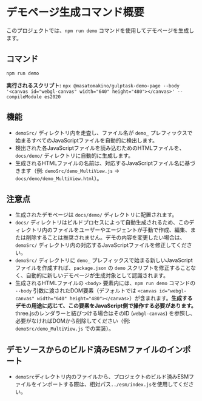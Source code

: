 # デモページ生成コマンド概要

このプロジェクトでは、`npm run demo` コマンドを使用してデモページを生成します。

## コマンド

`npm run demo`

**実行されるスクリプト:**
`npx @masatomakino/gulptask-demo-page --body '<canvas id="webgl-canvas" width="640" height="480"></canvas>' --compileModule es2020`

## 機能

- `demoSrc/` ディレクトリ内を走査し、ファイル名が `demo_` プレフィックスで始まるすべてのJavaScriptファイルを自動的に検出します。
- 検出された各JavaScriptファイルを読み込むためのHTMLファイルを、`docs/demo/` ディレクトリに自動的に生成します。
- 生成されるHTMLファイルの名前は、対応するJavaScriptファイル名に基づきます（例: `demoSrc/demo_MultiView.js` → `docs/demo/demo_MultiView.html`）。

## 注意点

- 生成されたデモページは `docs/demo/` ディレクトリに配置されます。
- `docs/` ディレクトリはビルドプロセスによって自動生成されるため、このディレクトリ内のファイルをユーザーやエージェントが手動で作成、編集、または削除することは推奨されません。デモの内容を変更したい場合は、`demoSrc/` ディレクトリ内の対応するJavaScriptファイルを修正してください。
- `demoSrc/` ディレクトリに `demo_` プレフィックスで始まる新しいJavaScriptファイルを作成すれば、`package.json` の `demo` スクリプトを修正することなく、自動的に新しいデモページが生成対象として認識されます。
- 生成されるHTMLファイルの `<body>` 要素内には、`npm run demo` コマンドの `--body` 引数に渡されたDOM要素（デフォルトでは `<canvas id="webgl-canvas" width="640" height="480"></canvas>`）が含まれます。**生成するデモの用途に応じて、この要素をJavaScript側で操作する必要があります。** three.jsのレンダラーと結びつける場合はそのID (`webgl-canvas`) を参照し、必要がなければDOMから削除してください（例: `demoSrc/demo_MultiView.js` での実装）。

## デモソースからのビルド済みESMファイルのインポート

- `demoSrc`ディレクトリ内のファイルから、プロジェクトのビルド済みESMファイルをインポートする際は、相対パス`../esm/index.js`を使用してください。
